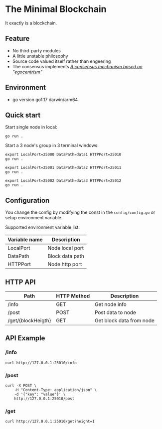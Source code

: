 # The Minimal Blockchain

It exactly is a blockchain.

## Feature

- No third-party modules
- A little unstable philosophy
- Source code valued itself rather than engeering
- The consensus implements [*A consensus mechanism based on "egocentrism"*](https://smallyu-net.translate.goog/2021/10/29/%E4%B8%80%E7%A7%8D%E5%9F%BA%E4%BA%8E%E2%80%9C%E8%87%AA%E6%88%91%E4%B8%AD%E5%BF%83%E4%B8%BB%E4%B9%89%E2%80%9D%E7%9A%84%E5%85%B1%E8%AF%86%E6%9C%BA%E5%88%B6/?_x_tr_sch=http&_x_tr_sl=auto&_x_tr_tl=en&_x_tr_hl=en-US&_x_tr_pto=nui)

## Environment

- go version go1.17 darwin/arm64

## Quick start

Start single node in local:

```
go run .
```

Start a 3 node's group in 3 terminal windows:

```
export LocalPort=25000 DataPath=data1 HTTPPort=25010
go run .

export LocalPort=25001 DataPath=data2 HTTPPort=25011
go run .

export LocalPort=25002 DataPath=data3 HTTPPort=25012
go run .
```

## Configuration

You change the config by modifying the const in the `config/config.go` or setup environment variable.

Supported environment variable list:

| Variable name | Description |
| -- | -- |
| LocalPort | Node local port |
| DataPath | Block data path |
| HTTPPort | Node http port |

## HTTP API

| Path | HTTP Method | Description |
| -- | -- | -- |
| /info | GET | Get node info |
| /post | POST | Post data to node |
| /get/{blockHeigth} | GET | Get block data from node |

## API Example

### /info

```
curl http://127.0.0.1:25010/info
```

### /post

```
curl -X POST \
    -H "Content-Type: application/json" \
    -d '{"key": "value"}' \
    http://127.0.0.1:25010/post
```

### /get

```
curl http://127.0.0.1:25010/get?height=1
```
